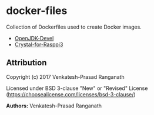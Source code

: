 # docker-files
Collection of Dockerfiles used to create Docker images.

- [OpenJDK-Devel](openjdk-devel)
- [Crystal-for-Rasppi3](crystal-for-buster-armhf)


## Attribution

Copyright (c) 2017 Venkatesh-Prasad Ranganath

Licensed under BSD 3-clause "New" or "Revised" License (https://choosealicense.com/licenses/bsd-3-clause/)

**Authors:** Venkatesh-Prasad Ranganath
